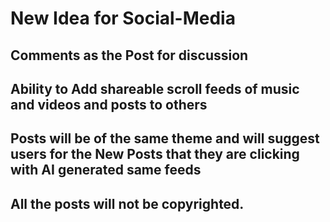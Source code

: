# New Idea for Social-Media

## Comments as the Post for discussion

## Ability to Add shareable scroll feeds of music and videos and posts to others

## Posts will be of the same theme and will suggest users for the New Posts that they are clicking with AI generated same feeds

## All the posts will not be copyrighted.
